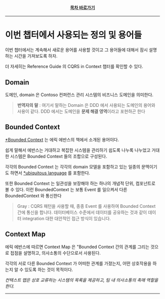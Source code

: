 <div align="center">

#### [목차 바로가기](https://github.com/dhslrl321/cqrs-journey-korean-ver/blob/master/Table%20of%20Contents.mdwn)

</div>

---

# 이번 챕터에서 사용되는 정의 및 용어들

이번 챕터에서는 계속해서 새로운 용어를 사용할 것이고 그 용어들에 대해서 잠시 설명하는 시간을 가져보도록 하자.

더 자세히는 Reference Guide 의 CQRS in Context 챕터를 확인할 수 있다.

## Domain

도메인, domain 은 Contoso 컨퍼런스 관리 시스템의 비즈니스 도메인을 의미한다.

> **번역자의 말** : 여기서 말하는 Domain 은 DDD 에서 사용되는 도메인의 용어와 사용이 같다. DDD 에서는 도메인을 **문제 해결 영역**이라고 포현하곤 한다

## Bounded Context

[\*Bounded Context](https://github.com/dhslrl321/cqrs-journey-korean-ver/blob/master/terms/Bounded%20Context.mdwn) 는 에릭 에반스의 책에서 소개된 용어이다.

쉽게 말해서 에반스는 거대하고 복잡한 시스템을 관리하기 쉽도록 나누록 나누었고 거대한 시스템은 Bounded Context 들의 조합으로 구성된다.

각각의 Bounded Context 는 각각의 domain 모델을 포함하고 있는 일종의 문맥이기도 하면서 [\*ubiquitous language](https://github.com/dhslrl321/cqrs-journey-korean-ver/blob/master/terms/Ubiquitous%20Language.mdwn) 를 포함한다.

또한 Bounded Context 는 일관성을 보장해야 하는 하나의 개념적 단위, 컴포넌트로 볼 수 있다.
이런 BoundedContext 는 보통 Event 를 일으켜서 다른 BoundedContext 와 통신한다

> Gray : CQRS 패턴을 사용할 때, 종종 Event 를 사용하여 Bounded Context 간에 통신을 합니다. 데이터베이스 수준에서 데이터를 공유하는 것과 같이 데이터 integration 대한 대안적인 접근 방식이 있습니다.

## Context Map

에릭 에반스에 따르면 Context Map 은 "Bounded Context 간의 관계를 그리는 것으로 접점을 설명하고, 의사소통의 수단으로서 사용된다.

각각의 서로 다른 Bounded Context 가 어떠한 관계를 가졌는지, 어떤 상호작용을 하는지 알 수 있도록 하는 것이 목적이다.

_컨텍스트 맵은 상호 교류하는 시스템의 목록을 제공하고, 팀 내 의사소통의 촉매 역할을 한다._

---
